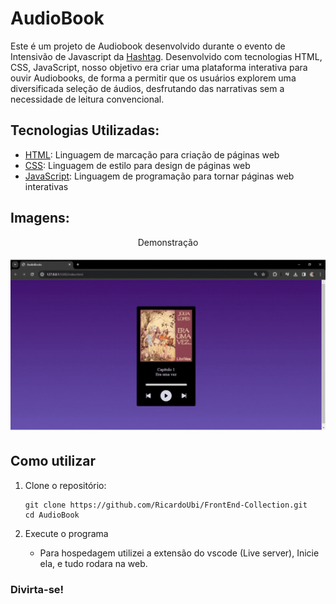 # AudioBook

Este é um projeto de Audiobook desenvolvido durante o evento de Intensivão de Javascript da [Hashtag](https://www.hashtagtreinamentos.com/). Desenvolvido com tecnologias HTML, CSS, JavaScript, nosso objetivo era criar uma  plataforma interativa para ouvir Audiobooks, de forma a permitir que os usuários explorem uma diversificada seleção de áudios, desfrutando das narrativas sem a necessidade de leitura convencional.

## Tecnologias Utilizadas:

* [HTML](https://developer.mozilla.org/pt-BR/docs/Web/HTML): Linguagem de marcação para criação de páginas web
* [CSS](https://developer.mozilla.org/pt-BR/docs/Web/CSS): Linguagem de estilo para design de páginas web
* [JavaScript](https://developer.mozilla.org/pt-BR/docs/Web/JavaScript): Linguagem de programação para tornar páginas web interativas


## Imagens:

<div align="center">
  <p>Demonstração</p>
  <img src="imgs/Audiobook.gif" alt="Spotify Demonstração">
</div>


## Como utilizar

1. Clone o repositório:

   ```terminal
   git clone https://github.com/RicardoUbi/FrontEnd-Collection.git
   cd AudioBook

2. Execute o programa
   * Para hospedagem utilizei a extensão do vscode (Live server), Inicie ela, e tudo rodara na web.

### Divirta-se!
   